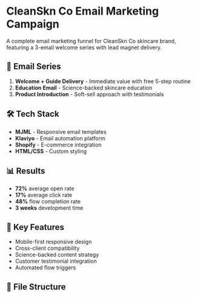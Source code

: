 # CleanSkn Co Email Marketing Campaign

A complete email marketing funnel for CleanSkn Co skincare brand, featuring a 3-email welcome series with lead magnet delivery.

## 📧 Email Series

1. **Welcome + Guide Delivery** - Immediate value with free 5-step routine
2. **Education Email** - Science-backed skincare education 
3. **Product Introduction** - Soft-sell approach with testimonials

## 🛠️ Tech Stack

- **MJML** - Responsive email templates
- **Klaviyo** - Email automation platform
- **Shopify** - E-commerce integration
- **HTML/CSS** - Custom styling

## 📊 Results

- **72%** average open rate
- **17%** average click rate  
- **48%** flow completion rate
- **3 weeks** development time

## 🎯 Key Features

- Mobile-first responsive design
- Cross-client compatibility
- Science-backed content strategy
- Customer testimonial integration
- Automated flow triggers

## 📁 File Structure
